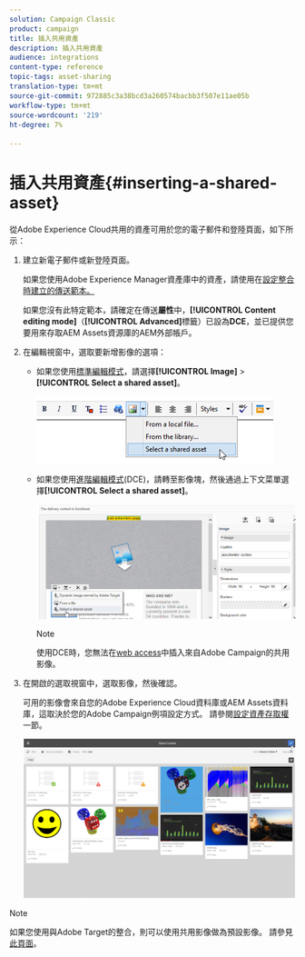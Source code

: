 ```yaml
---
solution: Campaign Classic
product: campaign
title: 插入共用資產
description: 插入共用資產
audience: integrations
content-type: reference
topic-tags: asset-sharing
translation-type: tm+mt
source-git-commit: 972885c3a38bcd3a260574bacbb3f507e11ae05b
workflow-type: tm+mt
source-wordcount: '219'
ht-degree: 7%

---
```



# 插入共用資產{#inserting-a-shared-asset}

從Adobe Experience Cloud共用的資產可用於您的電子郵件和登陸頁面，如下所示：

1. 建立新電子郵件或新登陸頁面。

   如果您使用Adobe Experience Manager資產庫中的資產，請使用在[設定整合時建立的傳送範本。](../../integrations/using/configuring-access-to-assets.md#integrating-with-aem-assets)

   如果您沒有此特定範本，請確定在傳送&#x200B;**屬性**&#x200B;中，**[!UICONTROL Content editing mode]**（**[!UICONTROL Advanced]**&#x200B;標籤）已設為&#x200B;**DCE**，並已提供您要用來存取AEM Assets資源庫的AEM外部帳戶。

1. 在編輯視窗中，選取要新增影像的選項：

   * 如果您使用[標準編輯模式](../../delivery/using/defining-the-email-content.md#adding-images)，請選擇&#x200B;**[!UICONTROL Image]** > **[!UICONTROL Select a shared asset]**。

      ![](assets/dam_insert_image_standard.png)

   * 如果您使用[進階編輯模式](../../web/using/about-campaign-html-editor.md)(DCE)，請轉至影像塊，然後通過上下文菜單選擇&#x200B;**[!UICONTROL Select a shared asset]**。

      ![](assets/dam_insert_image_dce.png)

      >[!NOTE]
      >
      >使用DCE時，您無法在[web access](../../platform/using/adobe-campaign-workspace.md#console-and-web-access)中插入來自Adobe Campaign的共用影像。

1. 在開啟的選取視窗中，選取影像，然後確認。

   可用的影像會來自您的Adobe Experience Cloud資料庫或AEM Assets資料庫，這取決於您的Adobe Campaign例項設定方式。 請參閱[設定資產存取權](../../integrations/using/configuring-access-to-assets.md)一節。

   ![](assets/dam_shared_image_selection.png)

>[!NOTE]
>
>如果您使用與Adobe Target的整合，則可以使用共用影像做為預設影像。 請參見[此頁面](../../integrations/using/integrating-with-adobe-target.md)。

